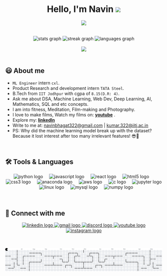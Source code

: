 <h1 align="center">Hello, I'm Navin <img src="https://media.giphy.com/media/hvRJCLFzcasrR4ia7z/giphy.gif" width="35"></h1>
<p align="center">
  <a href="https://github.com/DenverCoder1/readme-typing-svg"><img src="https://readme-typing-svg.herokuapp.com?center=true&lines=The+Absolute+learner,+Alumn+of+IIT+Jodhpur](https://readme-typing-svg.herokuapp.com/demo/?color=F7E833&lines=Absolute+learner%2C+Alumns+of+IIT+Jodhpur)](https://readme-typing-svg.herokuapp.com?font=Fira+Code&pause=1000&color=F7E833&width=435&lines=Absolute+learner%2C+Alumns+of+IIT+Jodhpur"></a>
</p>

<br>

<div align="center">
  <img src="https://github-readme-stats.vercel.app/api?username=navinbhagat322&hide_title=false&hide_rank=false&show_icons=true&include_all_commits=true&count_private=true&disable_animations=false&theme=dracula&locale=en&hide_border=false" height="150" alt="stats graph" />
  <img src="https://streak-stats.demolab.com?user=navinbhagat322&locale=en&mode=daily&theme=dracula&hide_border=false&border_radius=5" height="150" alt="streak graph" />
  <img src="https://github-readme-stats.vercel.app/api/top-langs?username=navinbhagat322&locale=en&hide_title=false&layout=compact&card_width=320&langs_count=5&theme=dracula&hide_border=false" height="150" alt="languages graph" />
</div>

<br>

<div align="center">
  <img src="https://profile-counter.glitch.me/navinbhagat322/count.svg?" />
</div>

<br>

## 😃 About me

- `ML Engineer` intern `cxl`.
- Product Research and development intern `TATA Steel`.
- B.Tech from `IIT Jodhpur` with cgpa of `8.15(D.R: 4)`.
- Ask me about DSA, Machine Learning, Web Dev, Deep Learning, AI, Mathematics, SQL and etc concepts. 
- I am into fitness, Meditation, Film-making and Photography.
- I love to make films, Watch my films on: [<B>youtube</B>](https://www.youtube.com/@Navin_bhagat) .
- Explore my: [<B>linkedIn</B>](https://www.linkedin.com/in/navin322/)
- Write to me at: <a href="mailto:navinbhagat322@gmail.com">navinbhagat322@gmail.com</a> | <a href="mailto:kumar.322@iitj.ac.in">kumar.322@iitj.ac.in</a>
- PS: Why did the machine learning model break up with the dataset?Because it lost interest after too many irrelevant features! 😎🤖

<br>

## 🛠️ Tools & Languages

<div align="center">
  <img src="https://cdn.jsdelivr.net/gh/devicons/devicon/icons/python/python-original.svg" height="30" alt="python logo" />
  <img width="12" />
  <img src="https://cdn.jsdelivr.net/gh/devicons/devicon/icons/javascript/javascript-original.svg" height="30" alt="javascript logo" />
  <img width="12" />
  <img src="https://cdn.jsdelivr.net/gh/devicons/devicon/icons/react/react-original.svg" height="30" alt="react logo" />
  <img width="12" />
  <img src="https://cdn.jsdelivr.net/gh/devicons/devicon/icons/html5/html5-original.svg" height="30" alt="html5 logo" />
  <img width="12" />
  <img src="https://cdn.jsdelivr.net/gh/devicons/devicon/icons/css3/css3-original.svg" height="30" alt="css3 logo" />
  <img width="12" />
  <img src="https://cdn.jsdelivr.net/gh/devicons/devicon/icons/anaconda/anaconda-original.svg" height="30" alt="anaconda logo" />
  <img width="12" />
  <img src="https://cdn.jsdelivr.net/gh/devicons/devicon/icons/amazonwebservices/amazonwebservices-line-wordmark.svg" height="30" alt="aws logo" />
  <img width="12" />
  <img src="https://cdn.jsdelivr.net/gh/devicons/devicon/icons/c/c-original.svg" height="30" alt="c logo" />
  <img width="12" />
  <img src="https://cdn.jsdelivr.net/gh/devicons/devicon/icons/jupyter/jupyter-original.svg" height="30" alt="jupyter logo" />
  <img width="12" />
  <img src="https://cdn.jsdelivr.net/gh/devicons/devicon/icons/linux/linux-original.svg" height="30" alt="linux logo" />
  <img width="12" />
  <img src="https://cdn.jsdelivr.net/gh/devicons/devicon/icons/mysql/mysql-original.svg" height="30" alt="mysql logo" />
  <img width="12" />
  <img src="https://cdn.jsdelivr.net/gh/devicons/devicon/icons/numpy/numpy-original.svg" height="30" alt="numpy logo" />
</div>

<br>
<br>

## 🤝 Connect with me

<p align="center">
  <a href="https://www.linkedin.com/in/navin322/" target="_blank">
    <img src="https://img.shields.io/static/v1?message=LinkedIn&logo=linkedin&label=&color=0077B5&logoColor=white&labelColor=&style=for-the-badge" height="35" alt="linkedin logo" />
  </a>
  <a href="mailto:navinbhagat322@gmail.com" target="_blank">
    <img src="https://img.shields.io/static/v1?message=Gmail&logo=gmail&label=&color=D14836&logoColor=white&labelColor=&style=for-the-badge" height="35" alt="gmail logo" />
  </a>
  <a href="https://discord.com/channels/@me/1184878760487567400" target="_blank">
    <img src="https://img.shields.io/static/v1?message=Discord&logo=discord&label=&color=7289DA&logoColor=white&labelColor=&style=for-the-badge" height="35" alt="discord logo" />
  </a>
  <a href="https://www.youtube.com/@Navin_bhagat" target="_blank">
    <img src="https://img.shields.io/static/v1?message=Youtube&logo=youtube&label=&color=FF0000&logoColor=white&labelColor=&style=for-the-badge" height="35" alt="youtube logo" />
  </a>
  <a href="https://www.instagram.com/navin.bhagat_/" target="_blank">
    <img src="https://img.shields.io/static/v1?message=Instagram&logo=instagram&label=&color=E4405F&logoColor=white&labelColor=&style=for-the-badge" height="35" alt="instagram logo" />
  </a>
</p>

<br>
<br>

<picture>
  <source media="(prefers-color-scheme: dark)" srcset="https://raw.githubusercontent.com/navinbhagat322/navinbhagat322/output/pacman-contribution-graph-dark.svg">
  <source media="(prefers-color-scheme: light)" srcset="https://raw.githubusercontent.com/navinbhagat322/navinbhagat322/output/pacman-contribution-graph.svg">
  <img alt="pacman contribution graph" src="https://raw.githubusercontent.com/navinbhagat322/navinbhagat322/output/pacman-contribution-graph.svg">
</picture>
